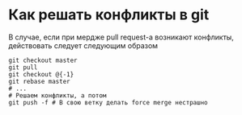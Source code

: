 # Как решать конфликты в git

В случае, если при мердже pull request-а возникают конфликты, действовать следует следующим образом
```shell
git checkout master
git pull
git checkout @{-1}
git rebase master
# ...
# Решаем конфликты, а потом
git push -f # В свою ветку делать force merge нестрашно
```
